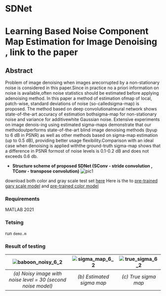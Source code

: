 # SDNet

# Learning Based Noise Component Map Estimation for Image Denoising , link to the paper

 ##  Abstract 
 Problem  of  image  denoising  when  images  arecorrupted  by  a  non-stationary  noise  is  considered  in  this  paper.Since  in  practice  no  a  priori  information  on  noise  is  available,often   noise   statistics   should   be   estimated   before   applying   adenoising   method.   In   this   paper   a   method   of   estimation   ofmap  of  local,  patch-wise,  standard  deviations  of  noise  (so-calledsigma-map) is proposed. The method based on deep convolutionalneural network shows state-of-the-art accuracy of estimation bothsigma-map  for  non-stationary  noise  and  variance  for  additivewhite  Gaussian  noise.  Extensive  experiments  on  image  denois-ing  using  estimated  sigma-maps  demonstrate  that  our  methodoutperforms  state-of-the-art  blind  image  denoising  methods  (byup to 6 dB in PSNR) as well as other methods based on sigma-map estimation (up to 0.5 dB), providing better usage flexibility.Comparison  with  an  ideal  case  when  denoising  is  applied  withthe ground-truth sigma-map shows that a difference in PSNR formost  of  noise  levels  is  0.1-0.2  dB  and  does  not  exceeds  0.6  db.
 
 + **Structure scheme of proposed SDNet (SConv - stride convolution , TConv - transpose convolution)**
![pic1](https://user-images.githubusercontent.com/31028574/132021861-0cbd4ba0-31d4-46c9-9ede-79c67e496010.PNG)
                                 
download both color and gray scale test set [here](https://drive.google.com/file/d/1n1fjtjQd7tvuDO7M4hSaaf6d7W2xpHSR/view?usp=sharing)
Here is the to [pre-trained gary scale model](https://drive.google.com/file/d/1BUkK6Ul1supB_mcjfxeUVxWtZ6VBdjLk/view?usp=sharing) and [pre-trained color model](https://drive.google.com/file/d/1na7CvWsk5CrmSHWbG3HQTJEcRplaOFgQ/view?usp=sharing)

### Requirements ###
MATLAB 2021

### Tetsing ###
run ``` demo.m ```

### Result of testing ###

|![baboon_noisy_6_2](https://user-images.githubusercontent.com/31028574/132094411-fdd4e76a-9b11-4821-b7a8-f340b4ecc266.png) | ![sigma_map_6_2](https://user-images.githubusercontent.com/31028574/132094440-2c123b46-c18c-4c3f-8b8d-71d1bcbd3972.png) |![true_sigma_6_2](https://user-images.githubusercontent.com/31028574/132094966-a9f01d95-790e-42fd-9df3-37eb9eab8f2a.png)|
|:---:|:---:|:---:|
|<i>(a) Noisy image with noise level = 30 (second noise model) </i>|<i>(b) Estimated sigma map </i>|<i>(c) True sigma map </i>|




